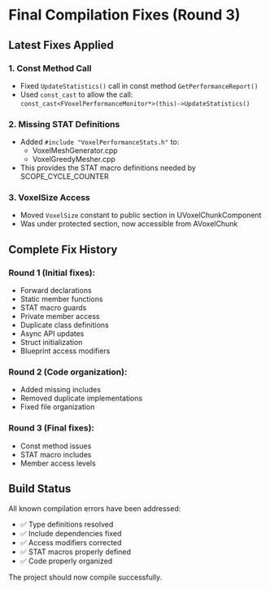 # Final Compilation Fixes (Round 3)

## Latest Fixes Applied

### 1. Const Method Call
- Fixed `UpdateStatistics()` call in const method `GetPerformanceReport()`
- Used `const_cast` to allow the call: `const_cast<FVoxelPerformanceMonitor*>(this)->UpdateStatistics()`

### 2. Missing STAT Definitions
- Added `#include "VoxelPerformanceStats.h"` to:
  - VoxelMeshGenerator.cpp
  - VoxelGreedyMesher.cpp
- This provides the STAT macro definitions needed by SCOPE_CYCLE_COUNTER

### 3. VoxelSize Access
- Moved `VoxelSize` constant to public section in UVoxelChunkComponent
- Was under protected section, now accessible from AVoxelChunk

## Complete Fix History

### Round 1 (Initial fixes):
- Forward declarations
- Static member functions
- STAT macro guards
- Private member access
- Duplicate class definitions
- Async API updates
- Struct initialization
- Blueprint access modifiers

### Round 2 (Code organization):
- Added missing includes
- Removed duplicate implementations
- Fixed file organization

### Round 3 (Final fixes):
- Const method issues
- STAT macro includes
- Member access levels

## Build Status

All known compilation errors have been addressed:
- ✅ Type definitions resolved
- ✅ Include dependencies fixed
- ✅ Access modifiers corrected
- ✅ STAT macros properly defined
- ✅ Code properly organized

The project should now compile successfully.